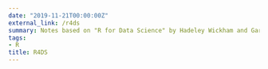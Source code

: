 ```yaml
---
date: "2019-11-21T00:00:00Z"
external_link: /r4ds
summary: Notes based on "R for Data Science" by Hadeley Wickham and Garret Grolemund
tags:
- R
title: R4DS
---
```


